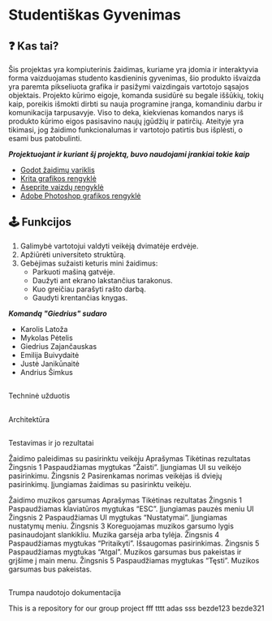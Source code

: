 # Studentiškas Gyvenimas

## :question: Kas tai?

Šis projektas yra kompiuterinis žaidimas, kuriame yra įdomia ir interaktyvia forma vaizduojamas studento kasdieninis gyvenimas, šio produkto išvaizda yra paremta pikseliuota grafika ir pasižymi vaizdingais vartotojo sąsajos objektais. Projekto kūrimo eigoje, komanda susidūrė su begale iššūkių, tokių kaip, poreikis išmokti dirbti su nauja programine įranga, komandiniu darbu ir komunikacija tarpusavyje. Viso to deka, kiekvienas komandos narys iš produkto kūrimo eigos pasisavino naujų įgūdžių ir patirčių. Ateityje yra tikimasi, jog žaidimo funkcionalumas ir vartotojo patirtis bus išplėsti, o esami bus patobulinti.

***Projektuojant ir kuriant šį projektą, buvo naudojami įrankiai tokie kaip***

*  [Godot žaidimų variklis](https://godotengine.org/)
*  [Krita grafikos rengyklė](https://krita.org/lt/)
*  [Aseprite vaizdų rengyklė](https://www.aseprite.org/)
*  [Adobe Photoshop grafikos rengyklė](https://www.adobe.com/products/photoshop.html)

## :joystick: Funkcijos

1. Galimybė vartotojui valdyti veikėją dvimatėje erdvėje.
2. Apžiūrėti universiteto struktūrą.
3. Gebėjimas sužaisti keturis mini žaidimus:
    - Parkuoti mašiną gatvėje.
    - Daužyti ant ekrano lakstančius tarakonus.
    - Kuo greičiau parašyti rašto darbą.
    - Gaudyti krentančias knygas.

***Komandą "Giedrius" sudaro***

* Karolis Latoža
* Mykolas Pėtelis
* Giedrius Zajančauskas
* Emilija Buivydaitė
* Justė Janikūnaitė
* Andrius Šimkus


##
Techninė užduotis



##

Architektūra


##

Testavimas ir jo rezultatai


Žaidimo paleidimas su pasirinktu veikėju
Aprašymas
Tikėtinas rezultatas
Žingsnis 1
Paspaudžiamas mygtukas “Žaisti”.
Įjungiamas UI su veikėjo pasirinkimu.
Žingsnis 2
Pasirenkamas norimas veikėjas iš dviejų pasirinkimų.
Įjungiamas žaidimas su pasirinktu veikėju.



Žaidimo muzikos garsumas
Aprašymas
Tikėtinas rezultatas
Žingsnis 1
Paspaudžiamas klaviatūros mygtukas “ESC”.
Įjungiamas pauzės meniu UI 
Žingsnis 2
Paspaudžiamas UI mygtukas “Nustatymai”.
Įjungiamas nustatymų meniu.
Žingsnis 3
Koreguojamas muzikos garsumo lygis pasinaudojant slankikliu.
Muzika garsėja arba tylėja.
Žingsnis 4
Paspaudžiamas mygtukas “Pritaikyti”.
Išsaugomas pasirinkimas.
Žingsnis 5
Paspaudžiamas mygtukas “Atgal”.
Muzikos garsumas bus pakeistas ir grįšime į main menu.
Žingsnis 5
Paspaudžiamas mygtukas “Tęsti”.
Muzikos garsumas bus pakeistas.




##

Trumpa naudotojo dokumentacija


This is a repository for our group project
fff
tttt
adas
sss
bezde123
bezde321


